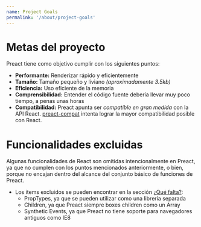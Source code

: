 ```yaml
---
name: Project Goals
permalink: '/about/project-goals'
---
```


# Metas del proyecto

Preact tiene como objetivo cumplir con los siguientes puntos:

- **Performante:** Renderizar rápido y eficientemente
- **Tamaño:** Tamaño pequeño y liviano _(aproximadamente 3.5kb)_
- **Eficiencia:** Uso eficiente de la memoria
- **Comprensibilidad:** Entender el código fuente debería llevar muy poco tiempo, a penas unas horas
- **Compatibilidad:** Preact apunta ser _compatible en gran medida_ con la API React. [preact-compat] intenta lograr la mayor compatibilidad posible con React.

# Funcionalidades excluidas

Algunas funcionalidades de React son omitidas intencionalmente en Preact, ya que no cumplen con los puntos mencionados anteriormente, o bien, porque no encajan dentro del alcance del conjunto básico de funciones de Preact.

- Los items excluidos se pueden encontrar en la sección [¿Qué falta?]:
    - PropTypes, ya que se pueden utilizar como una librería separada
    - Children, ya que Preact siempre boxes children como un Array
    - Synthetic Events, ya que Preact no tiene soporte para navegadores antiguos como IE8

[preact-compat]: https://github.com/developit/preact-compat/
[¿Qué falta?]: /guide/differences-to-react#whats-missing
